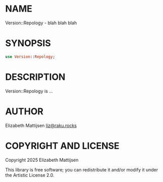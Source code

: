 NAME
====

Version::Repology - blah blah blah

SYNOPSIS
========

```raku
use Version::Repology;
```

DESCRIPTION
===========

Version::Repology is ...

AUTHOR
======

Elizabeth Mattijsen <liz@raku.rocks>

COPYRIGHT AND LICENSE
=====================

Copyright 2025 Elizabeth Mattijsen

This library is free software; you can redistribute it and/or modify it under the Artistic License 2.0.

